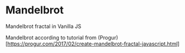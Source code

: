 # Mandelbrot

Mandelbrot fractal in Vanilla JS

Mandelbrot according to tutorial from (Progur)[https://progur.com/2017/02/create-mandelbrot-fractal-javascript.html]
